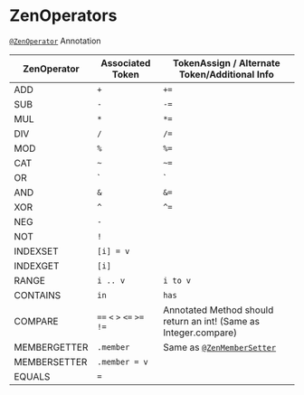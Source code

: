 # ZenOperators

[`@ZenOperator`](/Dev_Area/ZenAnnotations/Annotation_ZenOperator/) Annotation

| ZenOperator  | Associated Token                        | TokenAssign / Alternate Token/Additional Info                      |
| ------------ | --------------------------------------- | ------------------------------------------------------------------ |
| ADD          | `+`                                     | `+=`                                                               |
| SUB          | `-`                                     | `-=`                                                               |
| MUL          | `*`                                     | `*=`                                                               |
| DIV          | `/`                                     | `/=`                                                               |
| MOD          | `%`                                     | `%=`                                                               |
| CAT          | `~`                                     | `~=`                                                               |
| OR           | `|`                                     | `|=`                                                               |
| AND          | `&`                                 | `&=`                                                           |
| XOR          | `^`                                     | `^=`                                                               |
| NEG          | `-`                                     |                                                                    |
| NOT          | `!`                                     |                                                                    |
| INDEXSET     | `[i] = v`                               |                                                                    |
| INDEXGET     | `[i]`                                   |                                                                    |
| RANGE        | `i .. v`                                | `i to v`                                                           |
| CONTAINS     | `in`                                    | `has`                                                              |
| COMPARE      | `==` `<` `>` `<=` `>=` `!=` | Annotated Method should return an int! (Same as Integer.compare)   |
| MEMBERGETTER | `.member`                               | Same as [`@ZenMemberSetter`](/Dev_Area/ZenAnnotations/ZenMembers/) |
| MEMBERSETTER | `.member = v`                           |                                                                    |
| EQUALS       | `=`                                     |                                                                    |